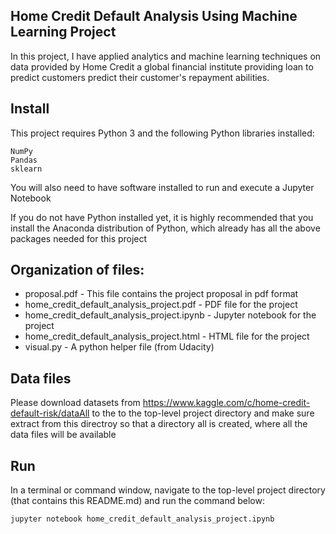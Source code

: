 ## Home Credit Default Analysis Using Machine Learning Project

In this project, I have applied analytics and machine learning techniques on  data provided by Home Credit a global financial institute providing loan to predict customers predict their customer's repayment abilities.  


## Install

This project requires Python 3 and the following Python libraries installed:

    NumPy
    Pandas
    sklearn

You will also need to have software installed to run and execute a Jupyter Notebook

If you do not have Python installed yet, it is highly recommended that you install the Anaconda distribution of Python, which 
already has all the above packages needed for this project

## Organization of files:

* proposal.pdf - This file contains the project proposal in pdf format
* home_credit_default_analysis_project.pdf - PDF file for the project
* home_credit_default_analysis_project.ipynb - Jupyter notebook for the project
* home_credit_default_analysis_project.html - HTML file for the project
* visual.py - A python helper file (from Udacity)


## Data files

Please download datasets from https://www.kaggle.com/c/home-credit-default-risk/dataAll to the to the top-level project directory and make sure extract from this directroy so that a directory all is created, where all the data files will be available

## Run

In a terminal or command window, navigate to the top-level project directory (that contains this README.md) and run the command below:

```
jupyter notebook home_credit_default_analysis_project.ipynb
```

